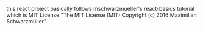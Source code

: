 this react project basically follows mschwarzmueller's react-basics tutorial which is MIT License "The MIT License (MIT) Copyright (c) 2016 Maximilian Schwarzmüller"
